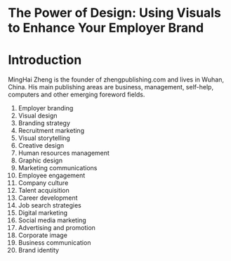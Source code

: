 # The Power of Design: Using Visuals to Enhance Your Employer Brand

# Introduction



MingHai Zheng is the founder of zhengpublishing.com and lives in Wuhan, China. His main publishing areas are business, management, self-help, computers and other emerging foreword fields.



1. Employer branding
2. Visual design
3. Branding strategy
4. Recruitment marketing
5. Visual storytelling
6. Creative design
7. Human resources management
8. Graphic design
9. Marketing communications
10. Employee engagement
11. Company culture
12. Talent acquisition
13. Career development
14. Job search strategies
15. Digital marketing
16. Social media marketing
17. Advertising and promotion
18. Corporate image
19. Business communication
20. Brand identity

